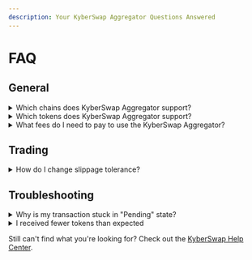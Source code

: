 ```yaml
---
description: Your KyberSwap Aggregator Questions Answered
---
```


# FAQ

## General

<details>

<summary>Which chains does KyberSwap Aggregator support?</summary>

The full list of supported chains can be found on [Supported Exchanges and Networks](../../getting-started/supported-exchanges-and-networks.md).

</details>

<details>

<summary>Which tokens does KyberSwap Aggregator support?</summary>

KyberSwap whitelists well-known tokens for ease of access, but you can import custom tokens that meet the ERC20 standard via our user interface. For more information on how to do this, please refer to [Add Your Favourite Tokens](../kyberswap-interface/user-guides/add-your-favourite-tokens.md).

</details>

<details>

<summary>What fees do I need to pay to use the KyberSwap Aggregator?</summary>

### Network Fees

KyberSwap is a fully onchain service. Everyone who creates transactions on the blockchain will need to pay network fees associated with their transactions. These fees vary depending on

1. The network being used
2. Network congestion at the time
3. Complexity of the smart contract transaction being executed

### Trading Fees

KyberSwap does not charge fees to users using the protocol to swap tokens. However Liquidity Providers are allowed to set fees on their liquidity pools and traders who choose to use these pools to perform swaps will need to pay trading fees to the LP, along with any associated network fees.

It should be noted that of these Trading Fees collected by LPs, 10% goes to KyberSwap’s governance DAO, KyberDAO.

</details>

## Trading

<details>

<summary>How do I change slippage tolerance?</summary>

Slippage tolerance for swaps defaults to a conservative 0.5%, but you can [change this in Swap settings](../kyberswap-interface/user-guides/instantly-swap-at-the-best-rates.md#customizing-trade-parameters).

For more information on completing a swap, you can refer to [Instantly Swap At The Best Rates](../kyberswap-interface/user-guides/instantly-swap-at-the-best-rates.md) for a step-by-step guide.

</details>

## Troubleshooting

<details>

<summary>Why is my transaction stuck in "Pending" state?</summary>

### Reasons for stuck transactions

If your swap transaction was successfully accepted by the KyberSwap platform but you see on your transaction history and on blockchain explorers that the transaction has been stuck in a “pending” state for more than a few blocks, this could be due to one of several reasons:

#### Low Gas Limit

During periods of high network activity, gas prices tend to increase. If you’ve set your Web3 wallet to use a gas limit that is relatively low, it may take some time before miners pick up your transaction from the mempool.

#### Multiple Transactions Held Up by One Slow Transaction

If you have sent several transactions within a short amount of time, some of your transactions could be held up behind one or more transactions that are pending due to low gas limits.

### How to fix stalled transactions

If the transaction is stalled (stuck in a pending state) in the mempool and has zero block confirmations, you can either cancel it or expedite it be rebroadcasting the transaction using the same nonce as the pending transaction. This action will incur its own network fee and is performed through your Web3 wallet software.

If you have a queue of stuck transactions, you may only need to cancel/expedite the first few transactions before the rest get unstuck on their own.

Here are links to instructions on how to perform this action on some of the more common Web3 wallets.

* [Metamask](https://metamask.zendesk.com/hc/en-us/articles/360015489251-How-to-Speed-Up-or-Cancel-a-Pending-Transaction)
* [Trust Wallet](https://community.trustwallet.com/t/pending-stuck-transactions/126)
* [MEW](https://help.myetherwallet.com/en/articles/5461454-canceling-or-replacing-a-transaction-after-it-s-been-sent)
* [1inch iOS Wallet](https://help.1inch.io/en/articles/5211509-how-to-cancel-or-speed-up-a-pending-transaction-in-the-1inch-wallet)
* [Crypto.com Defi Wallet](https://help.crypto.com/en/articles/4476691-how-do-i-cancel-or-speed-up-my-pending-eth-erc-20-transaction-on-crypto-com-defi-wallet-with-replace-by-fee)

</details>

<details>

<summary>I received fewer tokens than expected</summary>

Before confirming a swap transaction, you will be shown an order confirmation screen that clearly displays the tokens you will receive after the swap. This screen helps to ensure that there are no unpleasant surprises; you will never receive fewer tokens than the minimum amount displayed on this screen if the swap is successful.

Do pay particular attention to the [Price Impact](../../getting-started/foundational-topics/decentralized-finance/price-impact.md) and [Slippage](../../getting-started/foundational-topics/decentralized-finance/slippage.md) numbers. For further details, please refer to [Confirm the swap](../kyberswap-interface/user-guides/instantly-swap-at-the-best-rates.md#step-5-confirm-the-swap).

![](<../../.gitbook/assets/image (2) (4).png>)

</details>

Still can't find what you're looking for? Check out the [KyberSwap Help Center](https://support.kyberswap.com/hc/en-us).
